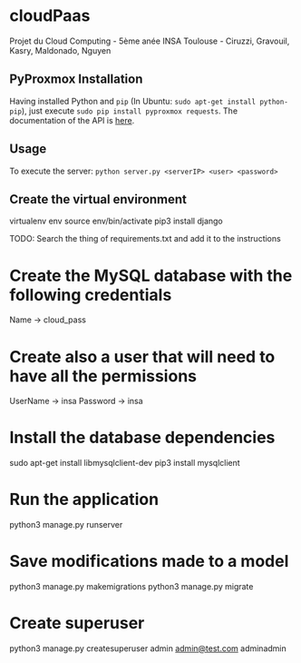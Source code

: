 # cloudPaas
Projet du Cloud Computing - 5ème anée INSA Toulouse - Ciruzzi, Gravouil, Kasry, Maldonado, Nguyen

## PyProxmox Installation
Having installed Python and `pip` (In Ubuntu: `sudo apt-get install python-pip`), just execute `sudo pip install pyproxmox requests`. The documentation of the API is [here](https://github.com/Daemonthread/pyproxmox).

## Usage
To execute the server: `python server.py <serverIP> <user> <password>`

## Create the virtual environment

virtualenv env 
source env/bin/activate 
pip3 install django 

TODO: Search the thing of requirements.txt and add it to the instructions 

# Create the MySQL database with the following credentials
Name -> cloud_pass

# Create also a user that will need to have all the permissions 
UserName -> insa
Password -> insa

# Install the database dependencies
sudo apt-get install libmysqlclient-dev
pip3 install mysqlclient

# Run the application
python3 manage.py runserver

# Save modifications made to a model
python3 manage.py makemigrations
python3 manage.py migrate

# Create superuser
python3 manage.py createsuperuser
admin
admin@test.com
adminadmin